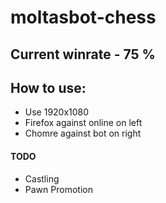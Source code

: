 # moltasbot-chess

## Current winrate - 75 %


## How to use:
* Use 1920x1080
* Firefox against online on left
* Chomre against bot on right

#### TODO
* Castling
* Pawn Promotion


